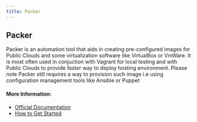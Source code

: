 ```yaml
---
title: Packer
---
```

## Packer

<!-- The article goes here, in GitHub-flavored Markdown. Feel free to add YouTube videos, images, and CodePen/JSBin embeds  -->
Packer is an automation tool that aids in creating pre-configured images for Public Clouds and some virtualization software like VirtualBox or VmWare. It is most often used in conjuction with Vagrant for local testing and with Public Clouds to provide faster way to deploy hosting environment. Please note Packer still requires a way to provision such image i.e using configuration management tools like Ansible or Puppet

#### More Information:
<!-- Please add any articles you think might be helpful to read before writing the article -->
- [Official Documentation](https://www.packer.io/docs/index.html)
- [How to Get Started](https://www.packer.io/intro/)
